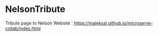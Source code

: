 # NelsonTribute
Tribute page to Nelson
Website : https://maleksal.github.io/microserve-collab/index.html
